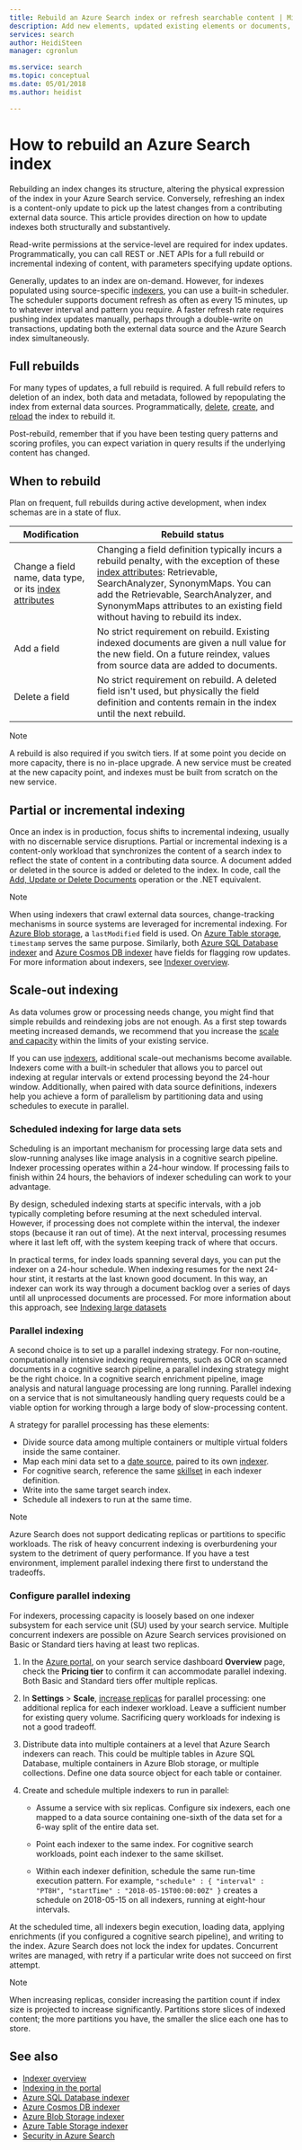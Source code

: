 ```yaml
---
title: Rebuild an Azure Search index or refresh searchable content | Microsoft Docs
description: Add new elements, updated existing elements or documents, delete obsolete documents, in a full rebuild or partial incremental indexing that preserves unchanged documents in an Azure Search index.
services: search
author: HeidiSteen
manager: cgronlun

ms.service: search
ms.topic: conceptual
ms.date: 05/01/2018
ms.author: heidist

---
```

# How to rebuild an Azure Search index

Rebuilding an index changes its structure, altering the physical expression of the index in your Azure Search service. Conversely, refreshing an index is a content-only update to pick up the latest changes from a contributing external data source. This article provides direction on how to update indexes both structurally and substantively.

Read-write permissions at the service-level are required for index updates. Programmatically, you can call REST or .NET APIs for a full rebuild or incremental indexing of content, with parameters specifying update options. 

Generally, updates to an index are on-demand. However, for indexes populated using source-specific [indexers](search-indexer-overview.md), you can use a built-in scheduler. The scheduler supports document refresh as often as every 15 minutes, up to whatever interval and pattern you require. A faster refresh rate requires pushing index updates manually, perhaps through a double-write on transactions, updating both the external data source and the Azure Search index simultaneously.

## Full rebuilds

For many types of updates, a full rebuild is required. A full rebuild refers to deletion of an index, both data and metadata, followed by repopulating the index from external data sources. Programmatically, [delete](https://docs.microsoft.com/rest/api/searchservice/delete-index), [create](https://docs.microsoft.com/rest/api/searchservice/create-index), and [reload](https://docs.microsoft.com/rest/api/searchservice/addupdate-or-delete-documents) the index to rebuild it. 

Post-rebuild, remember that if you have been testing query patterns and scoring profiles, you can expect variation in query results if the underlying content has changed.

## When to rebuild

Plan on frequent, full rebuilds during active development, when index schemas are in a state of flux.

| Modification | Rebuild status|
|--------------|---------------|
| Change a field name, data type, or its [index attributes](https://docs.microsoft.com/rest/api/searchservice/create-index) | Changing a field definition typically incurs a rebuild penalty, with the exception of these [index attributes](https://docs.microsoft.com/rest/api/searchservice/create-index): Retrievable, SearchAnalyzer, SynonymMaps. You can add the Retrievable, SearchAnalyzer, and SynonymMaps attributes to an existing field without having to rebuild its index.|
| Add a field | No strict requirement on rebuild. Existing indexed documents are given a null value for the new field. On a future reindex, values from source data are added to documents. |
| Delete a field | No strict requirement on rebuild. A deleted field isn't used, but physically the field definition and contents remain in the index until the next rebuild. |

> [!Note]
> A rebuild is also required if you switch tiers. If at some point you decide on more capacity, there is no in-place upgrade. A new service must be created at the new capacity point, and indexes must be built from scratch on the new service. 

## Partial or incremental indexing

Once an index is in production, focus shifts to incremental indexing, usually with no discernable service disruptions. Partial or incremental indexing is a content-only workload that synchronizes the content of a search index to reflect the state of content in a contributing data source. A document added or deleted in the source is added or deleted to the index. In code, call the [Add, Update or Delete Documents](https://docs.microsoft.com/rest/api/searchservice/addupdate-or-delete-documents) operation or the .NET equivalent.

> [!Note]
> When using indexers that crawl external data sources, change-tracking mechanisms in source systems are leveraged for incremental indexing. For [Azure Blob storage](search-howto-indexing-azure-blob-storage.md#incremental-indexing-and-deletion-detection), a `lastModified` field is used. On [Azure Table storage](search-howto-indexing-azure-tables.md#incremental-indexing-and-deletion-detection), `timestamp` serves the same purpose. Similarly, both [Azure SQL Database indexer](search-howto-connecting-azure-sql-database-to-azure-search-using-indexers.md#capture-new-changed-and-deleted-rows) and  [Azure Cosmos DB indexer](search-howto-index-cosmosdb.md#indexing-changed-documents) have fields for flagging row updates. For more information about indexers, see [Indexer overview](search-indexer-overview.md).

## Scale-out indexing

As data volumes grow or processing needs change, you might find that simple rebuilds and reindexing jobs are not enough. As a first step towards meeting increased demands, we recommend that you increase the [scale and capacity](search-capacity-planning.md) within the limits of your existing service. 

If you can use [indexers](search-indexer-overview.md), additional scale-out mechanisms become available. Indexers come with a built-in scheduler that allows you to parcel out indexing at regular intervals or extend processing beyond the 24-hour window. Additionally, when paired with data source definitions, indexers help you achieve a form of parallelism by partitioning data and using schedules to execute in parallel.

### Scheduled indexing for large data sets

Scheduling is an important mechanism for processing large data sets and slow-running analyses like image analysis in a cognitive search pipeline. Indexer processing operates within a 24-hour window. If processing fails to finish within 24 hours, the behaviors of indexer scheduling can work to your advantage. 

By design, scheduled indexing starts at specific intervals, with a job typically completing before resuming at the next scheduled interval. However, if processing does not complete within the interval, the indexer stops (because it ran out of time). At the next interval, processing resumes where it last left off, with the system keeping track of where that occurs. 

In practical terms, for index loads spanning several days, you can put the indexer on a 24-hour schedule. When indexing resumes for the next 24-hour stint, it restarts at the last known good document. In this way, an indexer can work its way through a document backlog over a series of days until all unprocessed documents are processed. For more information about this approach, see [Indexing large datasets](search-howto-indexing-azure-blob-storage.md#indexing-large-datasets)

<a name="parallel-indexing"></a>

### Parallel indexing

A second choice is to set up a parallel indexing strategy. For non-routine, computationally intensive indexing requirements, such as OCR on scanned documents in a cognitive search pipeline, a parallel indexing strategy might be the right choice. In a cognitive search enrichment pipeline, image analysis and natural language processing are long running. Parallel indexing on a service that is not simultaneously handling query requests could be a viable option for working through a large body of slow-processing content. 

A strategy for parallel processing has these elements:

+ Divide source data among multiple containers or multiple virtual folders inside the same container. 
+ Map each mini data set to a [date source](https://docs.microsoft.com/rest/api/searchservice/create-data-source), paired to its own [indexer](https://docs.microsoft.com/rest/api/searchservice/create-indexer).
+ For cognitive search, reference the same [skillset](ref-create-skillset.md) in each indexer definition.
+ Write into the same target search index. 
+ Schedule all indexers to run at the same time.

> [!Note]
> Azure Search does not support dedicating replicas or partitions to specific workloads. The risk of heavy concurrent indexing is overburdening your system to the detriment of query performance. If you have a test environment, implement parallel indexing there first to understand the tradeoffs.

### Configure parallel indexing

For indexers, processing capacity is loosely based on one indexer subsystem for each service unit (SU) used by your search service. Multiple concurrent indexers are possible on Azure Search services provisioned on Basic or Standard tiers having at least two replicas. 

1. In the [Azure portal](https://portal.azure.com), on your search service dashboard **Overview** page, check the **Pricing tier** to confirm it can accommodate parallel indexing. Both Basic and Standard tiers offer multiple replicas.

2. In **Settings** > **Scale**, [increase replicas](search-capacity-planning.md) for parallel processing: one additional replica for each indexer workload. Leave a sufficient number for existing query volume. Sacrificing query workloads for indexing is not a good tradeoff.

3. Distribute data into multiple containers at a level that Azure Search indexers can reach. This could be multiple tables in Azure SQL Database, multiple containers in Azure Blob storage, or multiple collections. Define one data source object for each table or container.

4. Create and schedule multiple indexers to run in parallel:

   + Assume a service with six replicas. Configure six indexers, each one mapped to a data source containing one-sixth of the data set for a 6-way split of the entire data set. 

   + Point each indexer to the same index. For cognitive search workloads, point each indexer to the same skillset.

   + Within each indexer definition, schedule the same run-time execution pattern. For example, `"schedule" : { "interval" : "PT8H", "startTime" : "2018-05-15T00:00:00Z" }` creates a schedule on 2018-05-15 on all indexers, running at eight-hour intervals.

At the scheduled time, all indexers begin execution, loading data, applying enrichments (if you configured a cognitive search pipeline), and writing to the index. Azure Search does not lock the index for updates. Concurrent writes are managed, with retry if a particular write does not succeed on first attempt.

> [!Note]
> When increasing replicas, consider increasing the partition count if index size is projected to increase significantly. Partitions store slices of indexed content; the more partitions you have, the smaller the slice each one has to store.

## See also

+ [Indexer overview](search-indexer-overview.md)
+ [Indexing in the portal](search-import-data-portal.md)
+ [Azure SQL Database indexer](search-howto-connecting-azure-sql-database-to-azure-search-using-indexers.md)
+ [Azure Cosmos DB indexer](search-howto-index-cosmosdb.md)
+ [Azure Blob Storage indexer](search-howto-indexing-azure-blob-storage.md)
+ [Azure Table Storage indexer](search-howto-indexing-azure-tables.md)
+ [Security in Azure Search](search-security-overview.md)